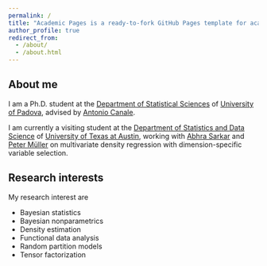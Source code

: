 ```yaml
---
permalink: /
title: "Academic Pages is a ready-to-fork GitHub Pages template for academic personal websites"
author_profile: true
redirect_from:
  - /about/
  - /about.html
---
```


About me
------
I am a Ph.D. student at the [Department of Statistical Sciences](https://www.stat.unipd.it/en/) of [University of Padova](https://www.unipd.it/en/), advised by [Antonio Canale]().

I am currently a visiting student at the [Department of Statistics and Data Science](https://stat.utexas.edu/) of [University of Texas at Austin](https://www.utexas.edu/), working with [Abhra Sarkar](https://abhrastat.github.io/) and [Peter Müller](https://web.ma.utexas.edu/users/pmueller/) on multivariate density regression with dimension-specific variable selection.


Research interests
------
My research interest are

* Bayesian statistics
* Bayesian nonparametrics
* Density estimation
* Functional data analysis
* Random partition models
* Tensor factorization

